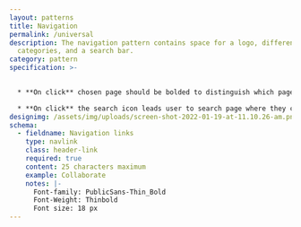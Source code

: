 ```yaml
---
layout: patterns
title: Navigation
permalink: /universal
description: The navigation pattern contains space for a logo, different page
  categories, and a search bar.
category: pattern
specification: >-
  

  * **On click** chosen page should be bolded to distinguish which page user is on 

  * **On click** the search icon leads user to search page where they can type search query
designimg: /assets/img/uploads/screen-shot-2022-01-19-at-11.10.26-am.png
schema:
  - fieldname: Navigation links
    type: navlink
    class: header-link
    required: true
    content: 25 characters maximum
    example: Collaborate
    notes: |-
      Font-family: PublicSans-Thin_Bold 
      Font-Weight: Thinbold 
      Font size: 18 px
---
```

